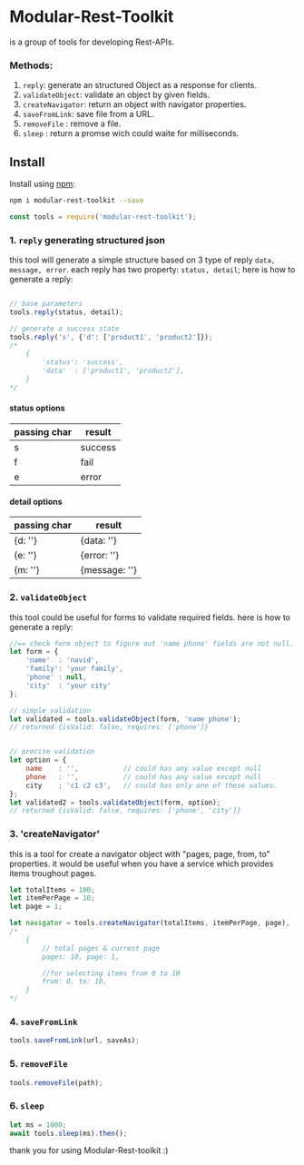 # Modular-Rest-Toolkit
is a group of tools for developing Rest-APIs. 


### Methods:
1. `reply`: generate an structured Object as a response for clients.
2. `validateObject`: validate an object by given fields.
3. `createNavigator`: return an object with navigator properties.
4. `saveFromLink`: save file from a URL.
5. `removeFile` : remove a file.
6. `sleep` : return a promse wich could waite for milliseconds.

## Install 

Install using [npm](https://www.npmjs.com/package/modular-rest):

```sh
npm i modular-rest-toolkit --save
```
```js
const tools = require('modular-rest-toolkit');
```

### 1. `reply` generating structured json
this tool will generate a simple structure based on 3 type of reply `data, message, error`. each reply has two property: `status, detail`;
here is how to generate a reply:
```js

// base parameters
tools.reply(status, detail);

// generate a success state
tools.reply('s', {'d': ['product1', 'product2']});
/*
    {
        'status': 'success',
        'data'  : ['product1', 'product2'],
    }
*/
```

#### status options
| passing char | result |
| ------------ | ------ |
| s | success |
| f | fail |
| e | error |

#### detail options
| passing char | result |
| ------------ | ------ |
| {d: ''} | {data: ''} |
| {e: ''} | {error: ''} |
| {m: ''} | {message: ''} |


### 2. `validateObject`
this tool could be useful for forms to validate required fields.
here is how to generate a reply:
```js
//== check form object to figure out 'name phone' fields are not null. ==
let form = {
    'name'  : 'navid',
    'family': 'your family',
    'phone' : null,
    'city'  : 'your city'
};

// simple validation
let validated = tools.validateObject(form, 'name phone');
// returned {isValid: false, requires: ['phone']}


// precise validation
let option = {
    name    : '',           // could has any value except null
    phone   : '',           // could has any value except null
    city    ; 'c1 c2 c3',   // could has only one of these values.
};
let validated2 = tools.validateObject(form, option);
// returned {isValid: false, requires: ['phone', 'city']}
```

### 3. 'createNavigator'
this is a tool for create a navigator object with "pages, page, from, to" properties. it would be useful when you have a service which provides items troughout pages.
```js
let totalItems = 100;
let itemPerPage = 10;
let page = 1;

let navigator = tools.createNavigator(totalItems, itemPerPage, page),
/* 
    {
        // total pages & current page
        pages: 10, page: 1,

        //for selecting items from 0 to 10
        from: 0, to: 10,
    }
*/
```
### 4. `saveFromLink`
```js
tools.saveFromLink(url, saveAs);
```

### 5. `removeFile`
```js
tools.removeFile(path);
```

### 6. `sleep`
```js
let ms = 1000;
await tools.sleep(ms).then();
```
thank you for using Modular-Rest-toolkit :)
